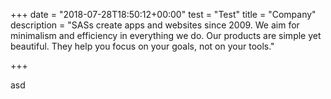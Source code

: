 +++
date = "2018-07-28T18:50:12+00:00"
test = "Test"
title = "Company"
description = "SASs create apps and websites since 2009. We aim for minimalism and efficiency in everything we do. Our products are simple yet beautiful. They help you focus on your goals, not on your tools."

+++

asd
